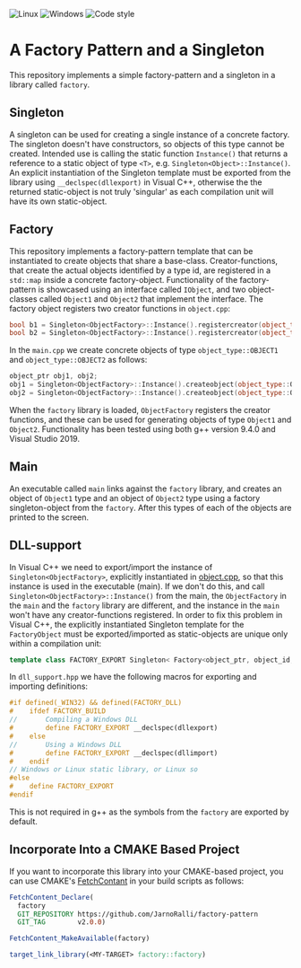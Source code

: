![Linux](https://github.com/JarnoRalli/factory-pattern/actions/workflows/linux_build.yml/badge.svg)   ![Windows](https://github.com/JarnoRalli/factory-pattern/actions/workflows/windows_build.yml/badge.svg)   ![Code style](https://github.com/JarnoRalli/factory-pattern/actions/workflows/code_style.yml/badge.svg)

# A Factory Pattern and a Singleton

This repository implements a simple factory-pattern and a singleton in a library called `factory`.

## Singleton

A singleton can be used for creating a single instance of a concrete factory. 
The singleton doesn't have constructors, so objects of this type cannot be created. Intended use
is calling the static function `Instance()` that returns a reference to a static object of type
`<T>`, e.g. `Singleton<Object>::Instance()`. An explicit instantiation of the Singleton template
must be exported from the library using `__declspec(dllexport)` in Visual C++, otherwise the
the returned static-object is not truly 'singular' as each compilation unit will have its own
static-object.

## Factory

This repository implements a factory-pattern template that can be instantiated to create objects
that share a base-class. Creator-functions, that create the actual objects identified by a type id,
are registered in a `std::map` inside a concrete factory-object. Functionality of the factory-pattern 
is showcased using an interface called `IObject`, and two object-classes called `Object1` and `Object2`
that implement the interface. The factory object registers two creator functions in `object.cpp`:

```cpp
bool b1 = Singleton<ObjectFactory>::Instance().registercreator(object_type::OBJECT1, &object1_creator_fcn);
bool b2 = Singleton<ObjectFactory>::Instance().registercreator(object_type::OBJECT2, &object2_creator_fcn);
```

In the `main.cpp` we create concrete objects of type `object_type::OBJECT1` and `object_type::OBJECT2` as follows:

```cpp
object_ptr obj1, obj2;
obj1 = Singleton<ObjectFactory>::Instance().createobject(object_type::OBJECT1);
obj2 = Singleton<ObjectFactory>::Instance().createobject(object_type::OBJECT2);
```

When the `factory` library is loaded, `ObjectFactory` registers the
creator functions, and these can be used for generating objects of type `Object1` and `Object2`.
Functionality has been tested using both g++ version 9.4.0 and Visual Studio 2019.

## Main

An executable called `main` links against the `factory` library, and creates an object of `Object1` type and an
object of `Object2` type using a factory singleton-object from the `factory`. After this types of each of the objects are 
printed to the screen.

## DLL-support

In Visual C++ we need to export/import the instance of `Singleton<ObjectFactory>`, explicitly instantiated in [object.cpp](object.cpp), so
that this instance is used in the executable (main). If we don't do this, and call `Singleton<ObjectFactory>::Instance()` from the main, 
the `ObjectFactory` in the `main` and the `factory` library are different, and the instance in the `main` won't have any creator-functions registered.
In order to fix this problem in Visual C++, the explicitly instantiated Singleton template for the `FactoryObject` must be exported/imported as
static-objects are unique only within a compilation unit:

```cpp
template class FACTORY_EXPORT Singleton< Factory<object_ptr, object_id, createobject_fcn> >;
```

In `dll_support.hpp` we have the following macros for exporting and importing definitions:

```cpp
#if defined(_WIN32) && defined(FACTORY_DLL)
#    ifdef FACTORY_BUILD
//       Compiling a Windows DLL
#        define FACTORY_EXPORT __declspec(dllexport)
#    else
//       Using a Windows DLL
#        define FACTORY_EXPORT __declspec(dllimport)
#    endif
// Windows or Linux static library, or Linux so
#else
#    define FACTORY_EXPORT
#endif
```

This is not required in g++ as the symbols from the `factory` are exported by default.

## Incorporate Into a CMAKE Based Project

If you want to incorporate this library into your CMAKE-based project, you can use CMAKE's [FetchContant](https://cmake.org/cmake/help/latest/module/FetchContent.html)
in your build scripts as follows:

```cmake
FetchContent_Declare(
  factory
  GIT_REPOSITORY https://github.com/JarnoRalli/factory-pattern
  GIT_TAG        v2.0.0)

FetchContent_MakeAvailable(factory)

target_link_library(<MY-TARGET> factory::factory)
```
